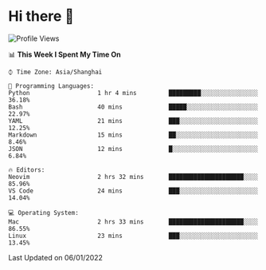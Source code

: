 # Hi there 👋

<!--
**wsmbsbbz/wsmbsbbz** is a ✨ _special_ ✨ repository because its `README.md` (this file) appears on your GitHub profile.

Here are some ideas to get you started:

- 🔭 I’m currently working on ...
- 🌱 I’m currently learning ...
- 👯 I’m looking to collaborate on ...
- 🤔 I’m looking for help with ...
- 💬 Ask me about ...
- 📫 How to reach me: ...
- 😄 Pronouns: ...
- ⚡ Fun fact: ...
-->
<!--START_SECTION:waka-->
![Profile Views](http://img.shields.io/badge/Profile%20Views-0-blue)

📊 **This Week I Spent My Time On** 

```text
⌚︎ Time Zone: Asia/Shanghai

💬 Programming Languages: 
Python                   1 hr 4 mins         █████████░░░░░░░░░░░░░░░░   36.18% 
Bash                     40 mins             █████░░░░░░░░░░░░░░░░░░░░   22.97% 
YAML                     21 mins             ███░░░░░░░░░░░░░░░░░░░░░░   12.25% 
Markdown                 15 mins             ██░░░░░░░░░░░░░░░░░░░░░░░   8.46% 
JSON                     12 mins             █░░░░░░░░░░░░░░░░░░░░░░░░   6.84%

🔥 Editors: 
Neovim                   2 hrs 32 mins       █████████████████████░░░░   85.96% 
VS Code                  24 mins             ███░░░░░░░░░░░░░░░░░░░░░░   14.04%

💻 Operating System: 
Mac                      2 hrs 33 mins       █████████████████████░░░░   86.55% 
Linux                    23 mins             ███░░░░░░░░░░░░░░░░░░░░░░   13.45%

```


 Last Updated on 06/01/2022
<!--END_SECTION:waka-->
